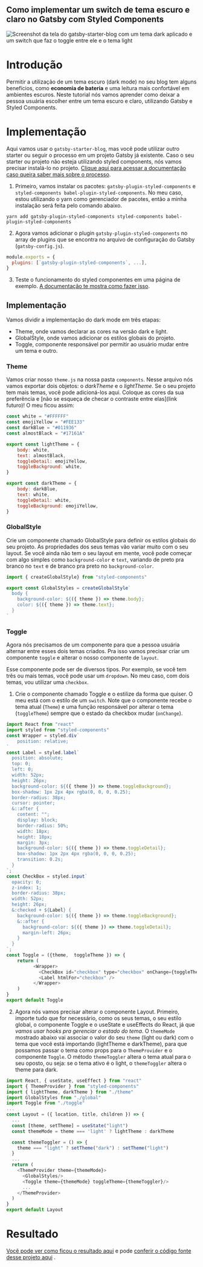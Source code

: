## Como implementar um switch de tema escuro e claro no Gatsby com Styled Components

![Screenshot da tela do gatsby-starter-blog com um tema dark aplicado e um switch que faz o toggle entre ele e o tema light](https://cdn.hashnode.com/res/hashnode/image/upload/v1607264766379/Yx_Xj-fcK.png)
# Introdução
Permitir a utilização de um tema escuro (dark mode) no seu blog tem alguns benefícios, como **economia de bateria** e uma leitura mais confortável em ambientes escuros. Neste tutorial nós vamos aprender como deixar a pessoa usuária escolher entre um tema escuro e claro, utilizando Gatsby e Styled Components. 

# Implementação

Aqui vamos usar o `gatsby-starter-blog`, mas você pode utilizar outro starter ou seguir o processo em um projeto Gatsby já existente. Caso o seu starter ou projeto não esteja utilizando styled components, nós vamos precisar instalá-lo no projeto. [Clique aqui para acessar a documentação caso queira saber mais sobre o processo](https://www.gatsbyjs.com/docs/styled-components/).


1. Primeiro, vamos instalar os pacotes: `gatsby-plugin-styled-components` e `styled-components babel-plugin-styled-components`. No meu caso, estou utilizando o yarn como gerenciador de pacotes, então a minha instalação será feita pelo comando abaixo.
```shell
yarn add gatsby-plugin-styled-components styled-components babel-plugin-styled-components
```

2. Agora vamos adicionar o plugin `gatsby-plugin-styled-components` no array de plugins que se encontra no arquivo de configuração do Gatsby (`gatsby-config.js`).
```javascript
module.exports = {
  plugins: [`gatsby-plugin-styled-components`, ...],
}
```

3. Teste o funcionamento do styled componentes em uma página de exemplo. [A documentação te mostra como fazer isso](https://www.gatsbyjs.com/docs/styled-components/).

## Implementação

Vamos dividir a implementação do dark mode em três etapas:

* Theme, onde vamos declarar as cores na versão dark e light.
* GlobalStyle, onde vamos adicionar os estilos globais do projeto.
* Toggle, componente responsável por permitir ao usuário mudar entre um tema e outro.

### Theme

Vamos criar nosso `theme.js` na nossa pasta `components`. Nesse arquivo nós vamos exportar dois objetos: o *darkTheme* e o *lightTheme*. Se o seu projeto tem mais temas, você pode adicioná-los aqui. Coloque as cores da sua preferência e [não se esqueça de checar o contraste entre elas](link futuro)! O meu ficou assim:

```javascript
const white = "#FFFFFF"
const emojiYellow = "#FEE133"
const darkBlue = "#011936"
const almostBlack = "#17161A"

export const lightTheme = {
    body: white,
    text: almostBlack,
    toggleDetail: emojiYellow,
    toggleBackground: white,
}

export const darkTheme = {
    body: darkBlue,
    text: white,
    toggleDetail: white,
    toggleBackground: emojiYellow,
}

```

### GlobalStyle

Crie um componente chamado GlobalStyle para definir os estilos globais do seu projeto. As propriedades dos seus temas vão variar muito com o seu layout. Se você ainda não tem o seu layout em mente, você pode começar com algo simples como `background-color` e `text`, variando de preto pra branco no `text` e de branco pra preto no `background-color`.

```javascript 
import { createGlobalStyle} from "styled-components"

export const GlobalStyles = createGlobalStyle`
  body {
    background-color: ${({ theme }) => theme.body};
    color: ${({ theme }) => theme.text};
  }
`
```

### Toggle

Agora nós precisamos de um componente para que a pessoa usuária alternar entre esses dois temas criados. Pra isso vamos precisar criar um componente `toggle` e alterar o nosso componente de `layout`.

Esse componente pode ser de diversos tipos. Por exemplo, se você tem três ou mais temas, você pode usar um `dropdown`. No meu caso, com dois temas, vou utilizar uma `checkbox`.

1. Crie o componente chamado Toggle e o estilize da forma que quiser. O meu está com o estilo de um `switch`. Note que o componente recebe o tema atual (`Theme`) e uma função responsável por alterar o tema (`toggleTheme`) sempre que o estado da checkbox mudar (`onChange`).
```javascript
import React from "react"
import styled from "styled-components"
const Wrapper = styled.div`
    position: relative;
`
const Label = styled.label`
  position: absolute;
  top: 0;
  left: 0;
  width: 52px;
  height: 26px;
  background-color: ${({ theme }) => theme.toggleBackground};
  box-shadow: 1px 2px 4px rgba(0, 0, 0, 0.25);
  border-radius: 38px;
  cursor: pointer;
  &::after {
    content: "";
    display: block;
    border-radius: 50%;
    width: 18px;
    height: 18px;
    margin: 3px;
    background-color: ${({ theme }) => theme.toggleDetail};
    box-shadow: 1px 2px 4px rgba(0, 0, 0, 0.25);
    transition: 0.2s;
  }
`;
const CheckBox = styled.input`
  opacity: 0;
  z-index: 1;
  border-radius: 38px;
  width: 52px;
  height: 26px;
  &:checked + ${Label} {
    background-color: ${({ theme }) => theme.toggleBackground};
    &::after {
      background-color: ${({ theme }) => theme.toggleDetail};
      margin-left: 26px;
    }
  }
`;
const Toggle = ({theme,  toggleTheme }) => {
    return (
          <Wrapper>
            <CheckBox id="checkbox" type="checkbox" onChange={toggleTheme}/>
            <Label htmlFor="checkbox" />
          </Wrapper>
    )
}
export default Toggle
```

2. Agora nós vamos precisar alterar o componente Layout. Primeiro, importe tudo que for necessário, como os seus temas, o seu estilo global, o componente Toggle e o useState e useEffects do React, já que *vamos usar hooks pra gerenciar o estado do tema*. 
O `themeMode` mostrado abaixo vai associar o valor do seu `theme` (light ou dark) com o tema que você está importando (lightTheme e darkTheme), para que possamos passar o tema como props para o `ThemeProvider` e o componente `Toggle`. 
O método `themeToggler` altera o tema atual para o seu oposto, ou seja: se o tema ativo é o light, o `themeToggler` altera o theme para dark.
```javascript
import React, { useState, useEffect } from "react"
import { ThemeProvider } from "styled-components"
import { lightTheme, darkTheme } from "./theme"
import GlobalStyles from "./global"
import Toggle from "./toggle"
...
const Layout = ({ location, title, children }) => {
  ...
  const [theme, setTheme] = useState("light")
  const themeMode = theme === 'light' ? lightTheme : darkTheme

  const themeToggler = () => {
    theme === "light" ? setTheme("dark") : setTheme("light")
  }
  ...
  return (
    <ThemeProvider theme={themeMode}>
      <GlobalStyles/>
      <Toggle theme={themeMode} toggleTheme={themeToggler}/>
      ...
    </ThemeProvider>
  )
}
export default Layout
```
# Resultado

[Você pode ver como ficou o resultado aqui](http://dark-mode-styled-components.surge.sh) e pode [conferir o código fonte desse projeto aqui](https://github.com/flavianunes/dark-mode-styled-components) .